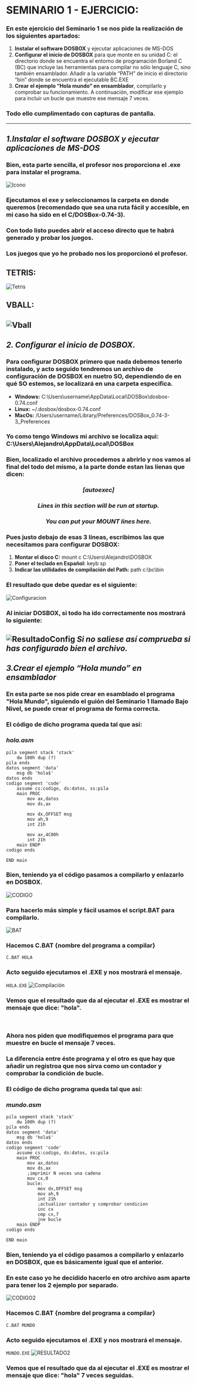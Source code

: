 # SEMINARIO 1 - EJERCICIO:
### En este ejercicio del Seminario 1 se nos pide la realización de los siguientes apartados:
1. **Instalar el software DOSBOX** y ejecutar aplicaciones de MS-DOS 
2.  **Configurar el inicio de DOSBOX** para que monte en su unidad C: el directorio donde se 
encuentra el entorno de programación Borland C (BC) que incluye las herramientas para 
compilar no sólo lenguaje C, sino también ensamblador. Añadir a la variable “PATH” de 
inicio el directorio “bin” donde se encuentra el ejecutable BC.EXE
3. **Crear el ejemplo “Hola mundo” en ensamblador**, compilarlo y comprobar su 
funcionamiento. A continuación, modificar ese ejemplo para incluir un bucle que muestre 
ese mensaje 7 veces.
### Todo ello cumplimentado con capturas de pantalla.
--------------------------------------------------------
## ***1.Instalar el software DOSBOX y ejecutar aplicaciones de MS-DOS***
### Bien, esta parte sencilla, el profesor nos proporciona el .exe para instalar el programa.
![Icono](S1-ICONO.png)
### Ejecutamos el exe y seleccionamos la carpeta en donde queremos (recomendado que sea una ruta fácil y accesible, en mi caso ha sido en el C/DOSBox-0.74-3).
### Con todo listo puedes abrir el acceso directo que te habrá generado y probar los juegos. 
### Los juegos que yo he probado nos los proporcionó el profesor.
## **TETRIS:**
![Tetris](S1-TETRIS.png)
## **VBALL:**
![Vball](S1-VBALL.png)
--------------------------------------------------------
## ***2. Configurar el inicio de DOSBOX.***
### Para configurar DOSBOX primero que nada debemos tenerlo instalado, y acto seguido tendremos un archivo de configuración de DOSBOX en nuetro SO, dependiendo de en qué SO estemos, se localizará en una carpeta especifica.
- **Windows:**  C:\Users\username\AppData\Local\DOSBox\dosbox-0.74.conf
- **Linux:** ~/.dosbox/dosbox-0.74.conf
- **MacOs:** /Users/username/Library/Preferences/DOSBox_0.74-3-3_Preferences
### Yo como tengo Windows mi archivo se localiza aqui: C:\Users\Alejandro\AppData\Local\DOSBox

### Bien, localizado el archivo procedemos a abrirlo y nos vamos al final del todo del mísmo, a la parte donde estan las líenas que dicen: 
### <center> *[autoexec]* </center>
### <center> *Lines in this section will be run at startup.* </center>
### <center> *You can put your MOUNT lines here.* </center>
### Pues justo debajo de esas 3 líneas, escribimos las que necesitamos para configurar DOSBOX:
1. **Montar el disco C:** mount c C:\Users\Alejandro\DOSBOX
2. **Poner el teclado en Español:** keyb sp
2. **Indicar las utilidades de compilación del Path:** path c:\bc\bin
### El resultado que debe quedar es el siguiente:
![Configuracion](S1-CONFIG.png)
### Al iniciar DOSBOX, si todo ha ido correctamente nos mostrará lo siguiente:
![ResultadoConfig](S1-RESULTADO_CONFIG.png)
*Si no saliese así comprueba si has configurado bien el archivo.*
--------------------------------------------------------
## ***3.Crear el ejemplo “Hola mundo” en ensamblador***
### En esta parte se nos pide crear en esamblado el programa "Hola Mundo", siguiendo el guión del Seminario 1 llamado Bajo Nivel, se puede crear el programa de forma correcta.
### El código de dicho programa queda tal que así:
### ***hola.asm***
```
pila segment stack 'stack'
	dw 100h dup (?)
pila ends
datos segment 'data'
	msg db 'hola$'
datos ends
codigo segment 'code'
	assume cs:codigo, ds:datos, ss:pila
	main PROC
		mov ax,datos
		mov ds,ax

		mov dx,OFFSET msg
		mov ah,9
		int 21h

		mov ax,4C00h
		int 21h
	main ENDP
codigo ends

END main
```
### Bien, teniendo ya el código pasamos a compilarlo y enlazarlo en DOSBOX.
![CODIGO](S1-HOLA_MUNDO_CODIGO.png)
### Para hacerlo más simple y fácil usamos el script.BAT para compilarlo.
![BAT](S1-HOLA_MUNDO_CODIGO_2.png)
### Hacemos C.BAT {nombre del programa a compilar}
`C.BAT HOLA`
### Acto seguido ejecutamos el .EXE y nos mostrará el mensaje.
`HOLA.EXE`
![Compilación](S1-HOLA_MUNDO_CODIGO_3.png)
### Vemos que el resultado que da al ejecutar el .EXE es mostrar el mensaje que dice: "hola".
<br>

### Ahora nos piden que modifiquemos el programa para que muestre en bucle el mensaje 7 veces. 
### La diferencia entre éste programa y el otro es que hay que añadir un registroa que nos sirva como un contador y comprobar la condición de bucle.
### El código de dicho programa queda tal que así:
### ***mundo.asm***
```
pila segment stack 'stack'
	dw 100h dup (?)
pila ends
datos segment 'data'
	msg db 'hola$'
datos ends
codigo segment 'code'
	assume cs:codigo, ds:datos, ss:pila
	main PROC
		mov ax,datos
		mov ds,ax
		;imprimir N veces una cadena
		mov cx,0
		bucle:
			mov dx,OFFSET msg
			mov ah,9
			int 21h
			;actualizar contador y comprobar condicion
			inc cx
			cmp cx,7
			jne bucle
	main ENDP
codigo ends

END main
```
### Bien, teniendo ya el código pasamos a compilarlo y enlazarlo en DOSBOX, que es básicamente igual que el anterior.
### En este caso yo he decidido hacerlo en otro archivo asm aparte para tener los 2 ejemplo por separado.
![CODIGO2](S1-HOLA_MUNDO_CODIGO_BUCLE_CODIGO.png)
### Hacemos C.BAT {nombre del programa a compilar}
`C.BAT MUNDO`
### Acto seguido ejecutamos el .EXE y nos mostrará el mensaje.
`MUNDO.EXE`
![RESULTADO2](S1-HOLA_MUNDO_CODIGO_BUCLE_2.png)
### Vemos que el resultado que da al ejecutar el .EXE es mostrar el mensaje que dice: "hola" 7 veces seguidas.